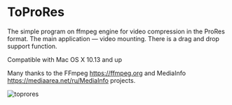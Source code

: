 # ToProRes

The simple program on ffmpeg engine for video compression in the ProRes format. The main application — video mounting. There is a drag and drop support function.

Compatible with Mac OS X 10.13 and up

Many thanks to the FFmpeg https://ffmpeg.org and MediaInfo https://mediaarea.net/ru/MediaInfo projects.


![toprores](https://user-images.githubusercontent.com/30828202/236947190-f5511232-b2b5-4ae0-bacf-a18fefb04130.png)

